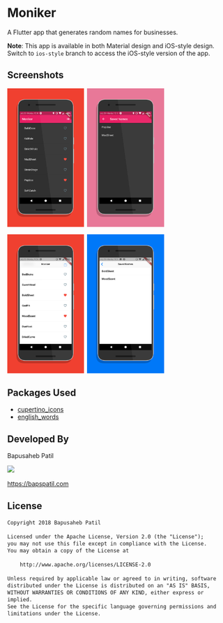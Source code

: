 
# Moniker

A Flutter app that generates random names for businesses.

**Note**: This app is available in both Material design and iOS-style design. Switch to `ios-style` branch to access the iOS-style version of the app.

## Screenshots

<img src="./design/screen0.png" width="35%">&ensp;<img src="./design/screen1.png" width="35%">

<img src="./design/screen2.png" width="35%">&ensp;<img src="./design/screen3.png" width="35%">

## Packages Used

* [cupertino_icons](https://pub.dartlang.org/packages/cupertino_icons)
* [english_words](https://pub.dartlang.org/packages/english_words)

## Developed By

Bapusaheb Patil

<img src="https://github.com/bapspatil.png" width="20%">

https://bapspatil.com

## License

    Copyright 2018 Bapusaheb Patil

    Licensed under the Apache License, Version 2.0 (the "License");
    you may not use this file except in compliance with the License.
    You may obtain a copy of the License at

        http://www.apache.org/licenses/LICENSE-2.0

    Unless required by applicable law or agreed to in writing, software
    distributed under the License is distributed on an "AS IS" BASIS,
    WITHOUT WARRANTIES OR CONDITIONS OF ANY KIND, either express or implied.
    See the License for the specific language governing permissions and
    limitations under the License.

